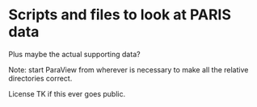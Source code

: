 # Scripts and files to look at PARIS data

Plus maybe the actual supporting data?

Note: start ParaView from wherever is necessary to make all the relative
directories correct.

License TK if this ever goes public.

